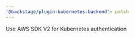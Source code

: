 ```yaml
---
'@backstage/plugin-kubernetes-backend': patch
---
```


Use AWS SDK V2 for Kubernetes authentication
